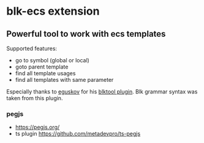# blk-ecs extension

## Powerful tool to work with ecs templates

Supported features:
- go to symbol (global or local)
- goto parent template
- find all template usages
- find all templates with same parameter


Especially thanks to [eguskov](https://github.com/eguskov) for his [blktool plugin](https://github.com/eguskov/blktool). Blk grammar syntax was taken from this plugin.

### pegjs

- https://pegjs.org/
- ts plugin https://github.com/metadevpro/ts-pegjs
